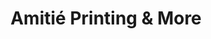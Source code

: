 ---
title: "Amitié Printing & More"
url: /williamson/amitie-printing-und-more/
shop: material de oficina
---
